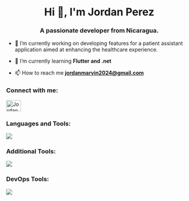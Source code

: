 <h1 align="center">Hi 👋, I'm Jordan Perez</h1>
<h3 align="center">A passionate developer from Nicaragua.</h3>

- 🔭 I’m currently working on developing features for a patient assistant application aimed at enhancing the healthcare experience.

- 🌱 I’m currently learning **Flutter and .net**

- 📫 How to reach me **jordanmarvin2024@gmail.com**

<h3 align="left">Connect with me:</h3>
<p align="left">
<a href="https://linkedin.com/in/jordan-marvin-pérez-peralta-644342224" target="blank"><img align="center" src="https://raw.githubusercontent.com/rahuldkjain/github-profile-readme-generator/master/src/images/icons/Social/linked-in-alt.svg" alt="Jordan Marvin Pérez Peralta" height="30" width="40" /></a>
</p>

<h3 align="left">Languages and Tools:</h3>
<p align="left">
  <a href="https://skillicons.dev">
    <img src="https://skillicons.dev/icons?i=js,html,css,angular,flutter,csharp,firebase,nodejs,react,typescript,vue,tailwindcss&perline=6" />
  </a>
</p>

<h3 align="left">Additional Tools:</h3>
<p align="left">
  <a href="https://skillicons.dev">
    <img src="https://skillicons.dev/icons?i=java,python,docker,kubernetes,aws,gcp&theme=light&perline=3" />
  </a>
</p>

<h3 align="left">DevOps Tools:</h3>
<p align="left">
  <a href="https://skillicons.dev">
    <img src="https://skillicons.dev/icons?i=git,azure" />
  </a>
</p>
